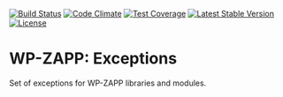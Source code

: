 [![Build Status](https://api.travis-ci.org/wpzapp/exceptions.png?branch=master)](https://travis-ci.org/wpzapp/exceptions)
[![Code Climate](https://codeclimate.com/github/wpzapp/exceptions/badges/gpa.svg)](https://codeclimate.com/github/wpzapp/exceptions)
[![Test Coverage](https://codeclimate.com/github/wpzapp/exceptions/badges/coverage.svg)](https://codeclimate.com/github/wpzapp/exceptions/coverage)
[![Latest Stable Version](https://poser.pugx.org/wpzapp/exceptions/version)](https://packagist.org/packages/wpzapp/exceptions)
[![License](https://poser.pugx.org/wpzapp/exceptions/license)](https://packagist.org/packages/wpzapp/exceptions)

# WP-ZAPP: Exceptions

Set of exceptions for WP-ZAPP libraries and modules.

